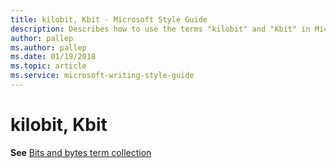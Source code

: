 ```yaml
---
title: kilobit, Kbit - Microsoft Style Guide
description: Describes how to use the terms "kilobit" and "Kbit" in Microsoft content.
author: pallep
ms.author: pallep
ms.date: 01/19/2018
ms.topic: article
ms.service: microsoft-writing-style-guide
---
```


# kilobit, Kbit

**See** [Bits and bytes term collection](~/a-z-word-list-term-collections/term-collections/bits-bytes-terms.md)
